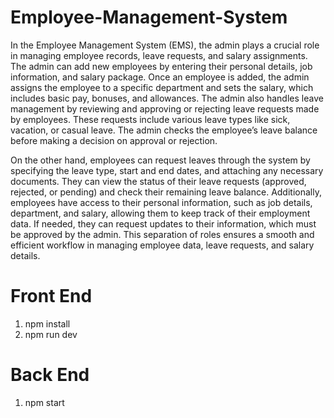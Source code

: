 # Employee-Management-System
In the Employee Management System (EMS), the admin plays a crucial role in managing employee records, leave requests, and salary assignments. The admin can add new employees by entering their personal details, job information, and salary package. Once an employee is added, the admin assigns the employee to a specific department and sets the salary, which includes basic pay, bonuses, and allowances. The admin also handles leave management by reviewing and approving or rejecting leave requests made by employees. These requests include various leave types like sick, vacation, or casual leave. The admin checks the employee’s leave balance before making a decision on approval or rejection.

On the other hand, employees can request leaves through the system by specifying the leave type, start and end dates, and attaching any necessary documents. They can view the status of their leave requests (approved, rejected, or pending) and check their remaining leave balance. Additionally, employees have access to their personal information, such as job details, department, and salary, allowing them to keep track of their employment data. If needed, they can request updates to their information, which must be approved by the admin. This separation of roles ensures a smooth and efficient workflow in managing employee data, leave requests, and salary details.

# Front End

1. npm install
2. npm run dev


# Back End
1. npm start
